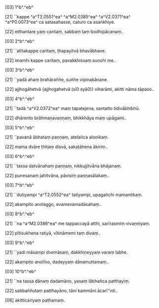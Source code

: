 [03] 1^b^.^eb^

[21] ``kappe ^a^T2.0551^ea^ ^a^M2.0385^ea^ ^a^V2.0371^ea^ ^a^P0.0073^ea^ ca satasahasse, caturo ca  asaṅkhiye.

[22] etthantare yaṃ caritaṃ, sabbaṃ taṃ bodhipācanaṃ..

[03] 2^b^.^eb^

[21] ``atītakappe caritaṃ, ṭhapayitvā bhavābhave.

[22] imamhi kappe caritaṃ, pavakkhissaṃ suṇohi me..

[03] 3^b^.^eb^

[21] ``yadā ahaṃ brahāraññe, suññe vipinakānane.

[22] ajjhogāhetvā {ajjhogahetvā (sī0 syā0)} viharāmi, akitti nāma tāpaso..

[03] 4^b^.^eb^

[21] ``tadā ^a^V2.0372^ea^ maṃ tapatejena, santatto tidivābhibhū.

[22] dhārento brāhmaṇavaṇṇaṃ, bhikkhāya maṃ upāgami..

[03] 5^b^.^eb^

[21] ``pavanā ābhataṃ paṇṇaṃ, atelañca aloṇikaṃ.

[22] mama dvāre ṭhitaṃ disvā, sakaṭāhena ākiriṃ..

[03] 6^b^.^eb^

[21] ``tassa datvānahaṃ paṇṇaṃ, nikkujjitvāna bhājanaṃ.

[22] punesanaṃ jahitvāna, pāvisiṃ paṇṇasālakaṃ..

[03] 7^b^.^eb^

[21] ``dutiyampi ^a^T2.0552^ea^ tatiyampi, upagañchi mamantikaṃ.

[22] akampito anolaggo, evamevamadāsahaṃ..

[03] 8^b^.^eb^

[21] ``na ^a^M2.0386^ea^ me tappaccayā atthi, sarīrasmiṃ vivaṇṇiyaṃ.

[22] pītisukhena ratiyā, vītināmemi taṃ divaṃ..

[03] 9^b^.^eb^

[21] ``yadi māsampi dvemāsaṃ, dakkhiṇeyyaṃ varaṃ labhe.

[22] akampito anolīno, dadeyyaṃ dānamuttamaṃ..

[03] 10^b^.^eb^

[21] ``na tassa dānaṃ dadamāno, yasaṃ lābhañca patthayiṃ.

[22] sabbaññutaṃ patthayāno, tāni kammāni ācari''nti..

[06] akitticariyaṃ paṭhamaṃ.